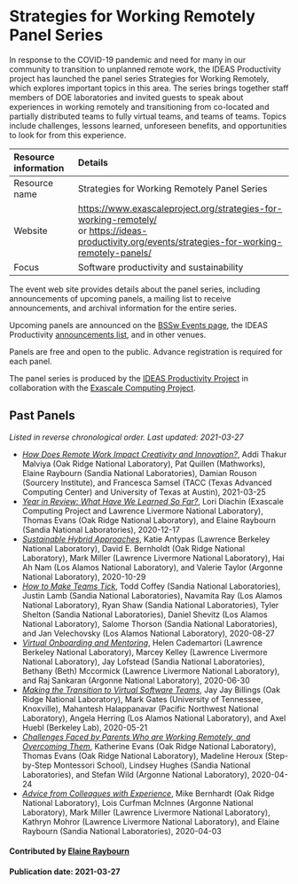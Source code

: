 # Strategies for Working Remotely Panel Series

In response to the COVID-19 pandemic and need for many in our
community to transition to unplanned remote work, the IDEAS
Productivity project has launched the panel series Strategies for
Working Remotely, which explores important topics in this area. The
series brings together staff members of DOE laboratories and invited
guests to speak about experiences in working remotely and
transitioning from co-located and partially distributed teams to fully
virtual teams, and teams of teams. Topics include challenges, lessons
learned, unforeseen benefits, and opportunities to look for from this
experience.

Resource information | Details
:--- | :---
Resource name | Strategies for Working Remotely Panel Series
Website | https://www.exascaleproject.org/strategies-for-working-remotely/<br>or https://ideas-productivity.org/events/strategies-for-working-remotely-panels/
Focus | Software productivity and sustainability

The event web site provides details about the panel series, including
announcements of upcoming panels, a mailing list to receive
announcements, and archival information for the entire series.

Upcoming panels are announced on the [BSSw Events
page](https://bssw.io/events), the IDEAS Productivity [announcements
list](http://eepurl.com/cQCyJ5), and in other venues.

Panels are free and open to the public. Advance registration is
required for each panel.

The panel series is produced by the [IDEAS Productivity Project](https://ideas-productivity.org/) in collaboration with the [Exascale Computing Project](https://www.exascaleproject.org/).

## Past Panels
*Listed in reverse chronological order. Last updated: 2021-03-27*



- *[How Does Remote Work Impact Creativity and Innovation?](https://ideas-productivity.org/events/strategies-for-working-remotely-panels/#panel008)*, Addi Thakur Malviya (Oak Ridge National Laboratory), Pat Quillen (Mathworks), Elaine Raybourn (Sandia National Laboratories), Damian Rouson (Sourcery Institute), and Francesca Samsel (TACC (Texas Advanced Computing Center) and University of Texas at Austin), 2021-03-25
- *[Year in Review: What Have We Learned So Far?](https://ideas-productivity.org/events/strategies-for-working-remotely-panels/#panel007)*, Lori Diachin (Exascale Computing Project and Lawrence Livermore National Laboratory), Thomas Evans (Oak Ridge National Laboratory), and Elaine Raybourn (Sandia National Laboratories), 2020-12-17
- *[Sustainable Hybrid Approaches](https://ideas-productivity.org/events/strategies-for-working-remotely-panels/#panel006)*, Katie Antypas (Lawrence Berkeley National Laboratory), David E. Bernholdt (Oak Ridge National Laboratory), Mark Miller (Lawrence Livermore National Laboratory), Hai Ah Nam (Los Alamos National Laboratory), and Valerie Taylor (Argonne National Laboratory), 2020-10-29
- *[How to Make Teams Tick](https://ideas-productivity.org/events/strategies-for-working-remotely-panels/#panel005)*, Todd Coffey (Sandia National Laboratories), Justin Lamb (Sandia National Laboratories), Navamita Ray (Los Alamos National Laboratory), Ryan Shaw (Sandia National Laboratories), Tyler Shelton (Sandia National Laboratories), Daniel Shevitz (Los Alamos National Laboratory), Salome Thorson (Sandia National Laboratories), and Jan Velechovsky (Los Alamos National Laboratory), 2020-08-27
- *[Virtual Onboarding and Mentoring](https://ideas-productivity.org/events/strategies-for-working-remotely-panels/#panel004)*, Helen Cademartori (Lawrence Berkeley National Laboratory), Marcey Kelley (Lawrence Livermore National Laboratory), Jay Lofstead (Sandia National Laboratories), Bethany (Beth) Mccormick (Lawrence Livermore National Laboratory), and Raj Sankaran (Argonne National Laboratory), 2020-06-30
- *[Making the Transition to Virtual Software Teams](https://ideas-productivity.org/events/strategies-for-working-remotely-panels/#panel003)*, Jay Jay Billings (Oak Ridge National Laboratory), Mark Gates (University of Tennessee, Knoxville), Mahantesh Halappanavar (Pacific Northwest National Laboratory), Angela Herring (Los Alamos National Laboratory), and Axel Huebl (Berkeley Lab), 2020-05-21
- *[Challenges Faced by Parents Who are Working Remotely, and Overcoming Them](https://ideas-productivity.org/events/strategies-for-working-remotely-panels/#panel002)*, Katherine Evans (Oak Ridge National Laboratory), Thomas Evans (Oak Ridge National Laboratory), Madeline Heroux (Step-by-Step Montessori School), Lindsey Hughes (Sandia National Laboratories), and Stefan Wild (Argonne National Laboratory), 2020-04-24
- *[Advice from Colleagues with Experience](https://ideas-productivity.org/events/strategies-for-working-remotely-panels/#panel001)*, Mike Bernhardt (Oak Ridge National Laboratory), Lois Curfman McInnes (Argonne National Laboratory), Mark Miller (Lawrence Livermore National Laboratory), Kathryn Mohror (Lawrence Livermore National Laboratory), and Elaine Raybourn (Sandia National Laboratories), 2020-04-03


#### Contributed by [Elaine Raybourn](http://github.com/elaineraybourn "Elaine Raybourn GitHub Profile")
#### Publication date: 2021-03-27

<!---
Publish: yes
Categories: skills
Topics: online learning
Level: 2
Prerequisites: default
Aggregate: none
--->
